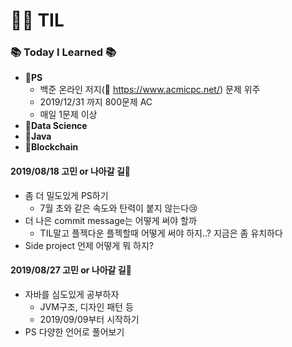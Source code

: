 # :woman_technologist: TIL
### :books: Today I Learned :books:
* **:file_folder:PS**
  * 백준 온라인 저지(:link: https://www.acmicpc.net/) 문제 위주
  * 2019/12/31 까지 800문제 AC
  * 매일 1문제 이상
* **:file_folder:Data Science**
* **:file_folder:Java**
* **:file_folder:Blockchain**

#### **2019/08/18** 고민 or 나아갈 길:thought_balloon:
* 좀 더 밀도있게 PS하기
  * 7월 초와 같은 속도와 탄력이 붙지 않는다:cry:
* 더 나은 commit message는 어떻게 써야 할까
  * TIL말고 플젝다운 플젝할때 어떻게 써야 하지..? 지금은 좀 유치하다
* Side project 언제 어떻게 뭐 하지?

#### **2019/08/27** 고민 or 나아갈 길:thought_balloon:
* 자바를 심도있게 공부하자
  * JVM구조, 디자인 패턴 등
  * 2019/09/09부터 시작하기
* PS 다양한 언어로 풀어보기
